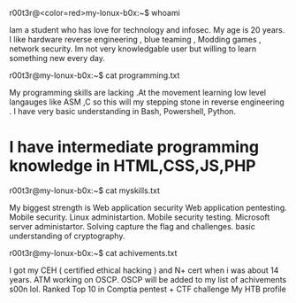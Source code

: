 r00t3r@<color=red>my-lonux-b0x</color>:~$ whoami

Iam a student who has love for technology and infosec.
My age is 20 years.
I like hardware reverse engineering , blue teaming , Modding games , network security.
Im not very knowledgable user but willing to learn something new every day.

r00t3r@my-lonux-b0x:~$ cat programming.txt

My programming skills are lacking .At the movement learning  low level langauges like ASM ,C so this will my stepping stone in  reverse engineering .
I have  very basic understanding in Bash, Powershell, Python. <h1> I have intermediate programming knowledge in HTML,CSS,JS,PHP </h1>


r00t3r@my-lonux-b0x:~$ cat myskills.txt

My biggest strength is Web application security
Web application pentesting.
Mobile security.
Linux administartion.
Mobile security testing.
Microsoft server administartor.
Solving capture the flag and challenges.
basic understanding of cryptography.

r00t3r@my-lonux-b0x:~$ cat achivements.txt

I got my CEH ( certified ethical hacking ) and N+ cert when i was about 14 years.
ATM working on OSCP.
OSCP will be  added to my list of achivements s00n lol.
Ranked Top 10 in Comptia pentest + CTF challenge
My HTB profile 
